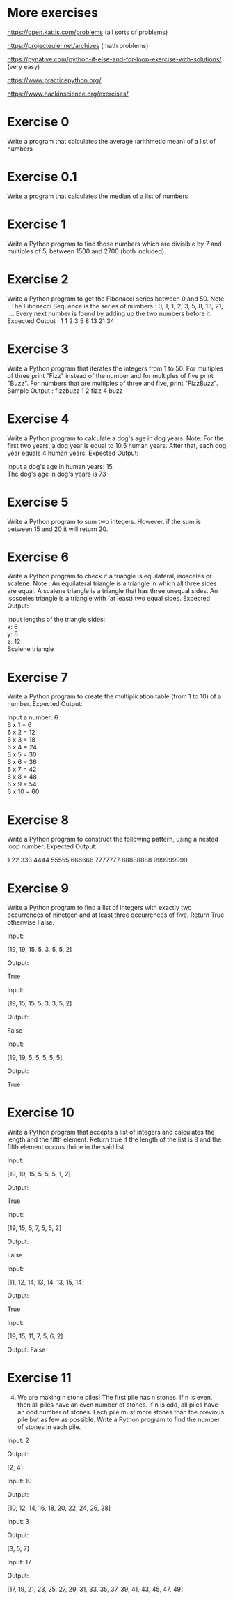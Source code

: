 # More exercises
https://open.kattis.com/problems (all sorts of problems)

https://projecteuler.net/archives (math problems)

https://pynative.com/python-if-else-and-for-loop-exercise-with-solutions/ (very easy)

https://www.practicepython.org/ 

https://www.hackinscience.org/exercises/ 

# Exercise 0 
Write a program that calculates the average (arithmetic mean) of a list of numbers

# Exercise 0.1 
Write a program that calculates the median of a list of numbers

# Exercise 1
Write a Python program to find those numbers which are divisible by 7 and multiples of 5, between 1500 and 2700 (both included).

# Exercise 2
Write a Python program to get the Fibonacci series between 0 and 50.
Note : The Fibonacci Sequence is the series of numbers :
0, 1, 1, 2, 3, 5, 8, 13, 21, ....
Every next number is found by adding up the two numbers before it.
Expected Output : 1 1 2 3 5 8 13 21 34

# Exercise 3
Write a Python program that iterates the integers from 1 to 50. For multiples of three print "Fizz" instead of the number and for multiples of five print "Buzz". For numbers that are multiples of three and five, print "FizzBuzz".
Sample Output :
fizzbuzz
1
2
fizz
4
buzz

# Exercise 4
Write a Python program to calculate a dog's age in dog years.
Note: For the first two years, a dog year is equal to 10.5 human years. After that, each dog year equals 4 human years.
Expected Output:

Input a dog's age in human years: 15                                    
The dog's age in dog's years is 73

# Exercise 5
Write a Python program to sum two integers. However, if the sum is between 15 and 20 it will return 20.

# Exercise 6
Write a Python program to check if a triangle is equilateral, isosceles or scalene.
Note :
An equilateral triangle is a triangle in which all three sides are equal.
A scalene triangle is a triangle that has three unequal sides.
An isosceles triangle is a triangle with (at least) two equal sides.
Expected Output:

Input lengths of the triangle sides:                                    
x: 6                                                                    
y: 8                                                                    
z: 12                                                                   
Scalene triangle 

# Exercise 7
Write a Python program to create the multiplication table (from 1 to 10) of a number.
Expected Output:

Input a number: 6                                                       
6 x 1 = 6                                                               
6 x 2 = 12                                                              
6 x 3 = 18                                                              
6 x 4 = 24                                                              
6 x 5 = 30                                                              
6 x 6 = 36                                                              
6 x 7 = 42                                                              
6 x 8 = 48                                                              
6 x 9 = 54                                                              
6 x 10 = 60 

# Exercise 8
Write a Python program to construct the following pattern, using a nested loop number.
Expected Output:

1
22
333
4444
55555
666666
7777777
88888888
999999999

# Exercise 9
Write a Python program to find a list of integers with exactly two occurrences of nineteen and at least three occurrences of five. Return True otherwise False.

Input:

[19, 19, 15, 5, 3, 5, 5, 2]

Output:

True

Input:

[19, 15, 15, 5, 3, 3, 5, 2]

Output:

False

Input:

[19, 19, 5, 5, 5, 5, 5]

Output:

True

# Exercise 10
Write a Python program that accepts a list of integers and calculates the length and the fifth element. Return true if the length of the list is 8 and the fifth element occurs thrice in the said list.

Input:

[19, 19, 15, 5, 5, 5, 1, 2]

Output:

True

Input:

[19, 15, 5, 7, 5, 5, 2]

Output:

False

Input:

[11, 12, 14, 13, 14, 13, 15, 14]

Output:

True

Input:

[19, 15, 11, 7, 5, 6, 2]

Output:
False

# Exercise 11
4. We are making n stone piles! The first pile has n stones. If n is even, then all piles have an even number of stones. If n is odd, all piles have an odd number of stones. Each pile must more stones than the previous pile but as few as possible. Write a Python program to find the number of stones in each pile.

Input: 2

Output:

[2, 4]

Input: 10

Output:


[10, 12, 14, 16, 18, 20, 22, 24, 26, 28]

Input: 3

Output:

[3, 5, 7]

Input: 17

Output:

[17, 19, 21, 23, 25, 27, 29, 31, 33, 35, 37, 39, 41, 43, 45, 47, 49]


